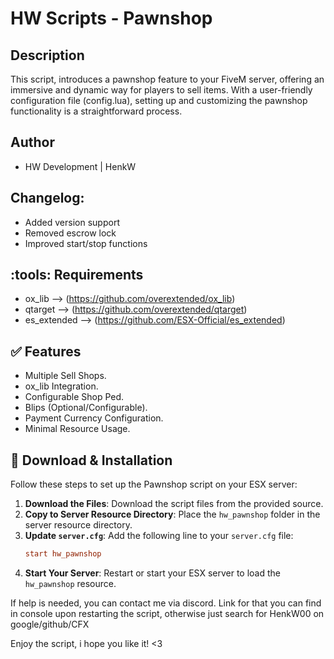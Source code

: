 # HW Scripts - Pawnshop

## Description
This script, introduces a pawnshop feature to your FiveM server, offering an immersive and dynamic way for players to sell items. With a user-friendly configuration file (config.lua), setting up and customizing the pawnshop functionality is a straightforward process.

## Author
- HW Development | HenkW

## Changelog:
- Added version support
- Removed escrow lock
- Improved start/stop functions

## :tools: Requirements
- ox_lib --> (https://github.com/overextended/ox_lib)
- qtarget --> (https://github.com/overextended/qtarget)
- es_extended --> (https://github.com/ESX-Official/es_extended)


## :white_check_mark: Features
- Multiple Sell Shops.
- ox_lib Integration.
- Configurable Shop Ped.
- Blips (Optional/Configurable).
- Payment Currency Configuration.
- Minimal Resource Usage.



## :wrench: Download & Installation

Follow these steps to set up the Pawnshop script on your ESX server:

1. **Download the Files**: Download the script files from the provided source.
2. **Copy to Server Resource Directory**: Place the `hw_pawnshop` folder in the server resource directory.
3. **Update `server.cfg`**: Add the following line to your `server.cfg` file:
    ```cfg
    start hw_pawnshop
    ```
4. **Start Your Server**: Restart or start your ESX server to load the `hw_pawnshop` resource.

If help is needed, you can contact me via discord.
Link for that you can find in console upon restarting the script, otherwise just search for HenkW00 on google/github/CFX

Enjoy the script, i hope you like it! <3